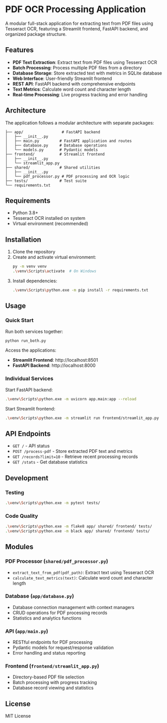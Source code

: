 # PDF OCR Processing Application

A modular full-stack application for extracting text from PDF files using Tesseract OCR, featuring a Streamlit frontend, FastAPI backend, and organized package structure.

## Features

- **PDF Text Extraction**: Extract text from PDF files using Tesseract OCR
- **Batch Processing**: Process multiple PDF files from a directory
- **Database Storage**: Store extracted text with metrics in SQLite database
- **Web Interface**: User-friendly Streamlit frontend
- **REST API**: FastAPI backend with comprehensive endpoints
- **Text Metrics**: Calculate word count and character length
- **Real-time Processing**: Live progress tracking and error handling

## Architecture

The application follows a modular architecture with separate packages:

```
├── app/                 # FastAPI backend
│   ├── __init__.py
│   ├── main.py         # FastAPI application and routes
│   ├── database.py     # Database operations
│   └── models.py       # Pydantic models
├── frontend/           # Streamlit frontend
│   ├── __init__.py
│   └── streamlit_app.py
├── shared/             # Shared utilities
│   ├── __init__.py
│   └── pdf_processor.py # PDF processing and OCR logic
├── tests/              # Test suite
└── requirements.txt
```

## Requirements

- Python 3.8+
- Tesseract OCR installed on system
- Virtual environment (recommended)

## Installation

1. Clone the repository
2. Create and activate virtual environment:
   ```bash
   py -m venv venv
   .\venv\Scripts\activate  # On Windows
   ```
3. Install dependencies:
   ```bash
   .\venv\Scripts\python.exe -m pip install -r requirements.txt
   ```

## Usage

### Quick Start
Run both services together:
```bash
python run_both.py
```

Access the applications:
- **Streamlit Frontend**: http://localhost:8501
- **FastAPI Backend**: http://localhost:8000

### Individual Services

Start FastAPI backend:
```bash
.\venv\Scripts\python.exe -m uvicorn app.main:app --reload
```

Start Streamlit frontend:
```bash
.\venv\Scripts\python.exe -m streamlit run frontend/streamlit_app.py
```

## API Endpoints

- `GET /` - API status
- `POST /process-pdf` - Store extracted PDF text and metrics
- `GET /records?limit=10` - Retrieve recent processing records
- `GET /stats` - Get database statistics

## Development

### Testing
```bash
.\venv\Scripts\python.exe -m pytest tests/
```

### Code Quality
```bash
.\venv\Scripts\python.exe -m flake8 app/ shared/ frontend/ tests/
.\venv\Scripts\python.exe -m black app/ shared/ frontend/ tests/
```

## Modules

### PDF Processor (`shared/pdf_processor.py`)
- `extract_text_from_pdf(pdf_path)`: Extract text using Tesseract OCR
- `calculate_text_metrics(text)`: Calculate word count and character length

### Database (`app/database.py`)
- Database connection management with context managers
- CRUD operations for PDF processing records
- Statistics and analytics functions

### API (`app/main.py`)
- RESTful endpoints for PDF processing
- Pydantic models for request/response validation
- Error handling and status reporting

### Frontend (`frontend/streamlit_app.py`)
- Directory-based PDF file selection
- Batch processing with progress tracking
- Database record viewing and statistics

## License

MIT License